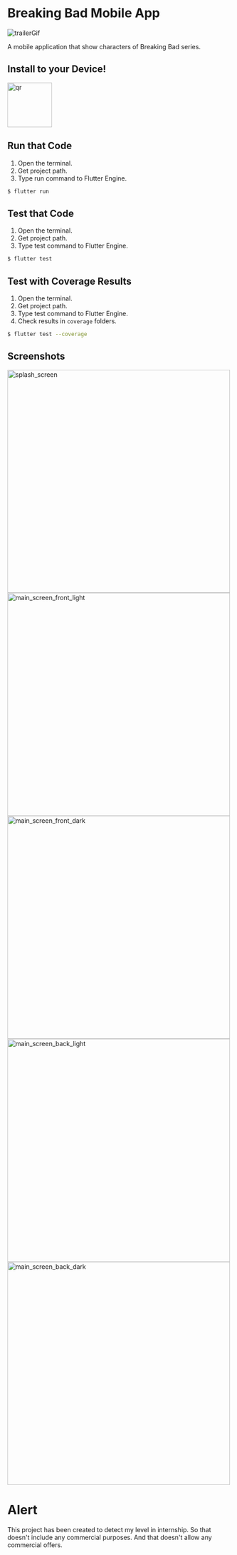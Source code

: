 # Breaking Bad Mobile App

![trailerGif](https://user-images.githubusercontent.com/72809874/203871652-668ba3da-c24b-4428-80b7-bdaac5509875.gif)

A mobile application that show characters of Breaking Bad series.

## Install to your Device!

<img src="https://user-images.githubusercontent.com/72809874/203870155-18074fae-75df-4417-9d74-984f7b3dec80.png" alt="qr" height="100">

## Run that Code

1. Open the terminal.
2. Get project path.
3. Type run command to Flutter Engine.

```sh
$ flutter run
```

## Test that Code

1. Open the terminal.
2. Get project path.
3. Type test command to Flutter Engine.

```sh
$ flutter test
```

## Test with Coverage Results

1. Open the terminal.
2. Get project path.
3. Type test command to Flutter Engine.
4. Check results in `coverage` folders.

```sh
$ flutter test --coverage
```

## Screenshots

<img src="https://user-images.githubusercontent.com/72809874/203870931-8f322ba5-e8bc-4fbd-9f75-952bcba78c34.png" alt="splash_screen" height="500" />

<img src="https://user-images.githubusercontent.com/72809874/203870722-a9b4531f-3a0f-4ad2-85bd-a40ce26d588a.png" alt="main_screen_front_light" height="500" />

<img src="https://user-images.githubusercontent.com/72809874/203870746-b51ad1ae-35da-40ae-8a61-b56b8d8c32a3.png" alt="main_screen_front_dark" height="500" />

<img src="https://user-images.githubusercontent.com/72809874/203870815-3554f816-c270-4ada-a451-1ebc8d2091a6.png" alt="main_screen_back_light" height="500" />

<img src="https://user-images.githubusercontent.com/72809874/203870870-30cc4723-1206-496b-814e-02ea5f0fb8d8.png" alt="main_screen_back_dark" height="500" />

# Alert

This project has been created to detect my level in internship. So that doesn't include any commercial purposes. And that doesn't allow any commercial offers.
